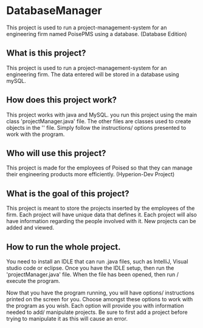 # DatabaseManager
This project is used to run a project-management-system for an engineering firm named PoisePMS using a database. (Database Edition)

## What is this project?

This project is used to run a project-management-system for an engineering firm. The data entered will be stored in a database using mySQL.

## How does this project work?

This project works with java and MySQL. you run this project using the main class 'projectManager.java' file. The other files are classes used to create objects in the '' file. Simply follow the instructions/ options presented to work with the program.

## Who will use this project?

This project is made for the employees of Poised so that they can manage their engineering products more efficiently. (Hyperion-Dev Project)

## What is the goal of this project?

This project is meant to store the projects inserted by the employees of the firm. Each project will have unique data that defines it. Each project will also have information regarding the people involved with it. New projects can be added and viewed.

## How to run the whole project.

You need to install an IDLE that can run .java files, such as IntelliJ, Visual studio code or eclipse. Once you have the IDLE setup, then run the 'projectManager.java' file. When the file has been opened, then run / execute the program.

Now that you have the program running, you will have options/ instructions printed on the screen for you. Choose amongst these options to work with the program as you wish. Each option will provide you with information needed to add/ manipulate projects. Be sure to first add a project before trying to manipulate it as this will cause an error.
